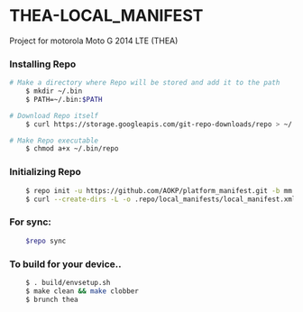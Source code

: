 THEA-LOCAL_MANIFEST
========================
Project for motorola Moto G 2014 LTE (THEA)

### Installing Repo ###
```bash
# Make a directory where Repo will be stored and add it to the path
    $ mkdir ~/.bin
    $ PATH=~/.bin:$PATH

# Download Repo itself
    $ curl https://storage.googleapis.com/git-repo-downloads/repo > ~/.bin/repo

# Make Repo executable
    $ chmod a+x ~/.bin/repo
```

### Initializing Repo ###
```bash
    $ repo init -u https://github.com/AOKP/platform_manifest.git -b mm
    $ curl --create-dirs -L -o .repo/local_manifests/local_manifest.xml -O -L https://raw.githubusercontent.com/RolanDroid/local_manifest/aokp/local_manifest.xml
```
### For sync: ###
```bash
    $repo sync 
```
### To build for your device.. ###
```bash
    $ . build/envsetup.sh
    $ make clean && make clobber
    $ brunch thea
```


